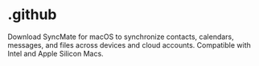 # .github
Download SyncMate for macOS to synchronize contacts, calendars, messages, and files across devices and cloud accounts. Compatible with Intel and Apple Silicon Macs.
